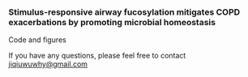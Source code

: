 ###  Stimulus-responsive airway fucosylation mitigates COPD exacerbations by promoting microbial homeostasis

Code and figures

If you have any questions, please feel free to contact jiqiuwuwhy@gmail.com
